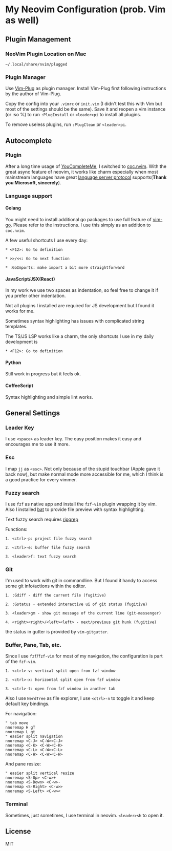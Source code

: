 # My Neovim Configuration (prob. Vim as well)

## Plugin Management

### NeoVim Plugin Location on Mac

`~/.local/share/nvim/plugged`

### Plugin Manager

Use [Vim-Plug](https://github.com/junegunn/vim-plug) as plugin manager. Install Vim-Plug first following instructions by the author of Vim-Plug.

Copy the config into your `.vimrc` or `init.vim` (I didn't test this with Vim but most of the settings should be the same). Save it and reopen a vim instance (or :so %) to run `:PlugInstall` or `<leader>pi` to install all plugins.

To remove useless plugins, run `:PlugClean` pr `<leader>pi`.

## Autocomplete

### Plugin

After a long time usage of [YouCompleteMe](https://github.com/Valloric/YouCompleteMe), I switched to [coc.nvim](https://github.com/neoclide/coc.nvim). With the great async feature of neovim, it works like charm especially when most mainstream languages have great [language server protocol](https://microsoft.github.io/language-server-protocol/) supports(__Thank you Microsoft, sincerely__).

### Language support 

#### Golang 

You might need to install additional go packages to use full feature of [vim-go](https://github.com/fatih/vim-go). Please refer to the instructions. I use this simply as an addition to `coc.nvim`.

A few useful shortcuts I use every day:

```
* <F12>: Go to definition

* >>/<<: Go to next function

* :GoImports: make import a bit more straightforward
```

#### JavaScript/JSX(React)

In my work we use two spaces as indentation, so feel free to change it if you prefer other indentation.

Not all plugins I installed are required for JS development but I found it works for me.

Sometimes syntax highlighting has issues with complicated string templates.

The TS/JS LSP works like a charm, the only shortcuts I use in my daily development is
```
* <F12>: Go to definition
```

#### Python

Still work in progress but it feels ok.

#### CoffeeScript

Syntax highlighting and simple lint works.

## General Settings

### Leader Key

I use `<space>` as leader key. The easy position makes it easy and encourages me to use it more.

### Esc

I map `jj` as `<esc>`. Not only because of the stupid touchbar (Apple gave it back now), but make normal mode more accessible for me, which I think is a good practice for every vimmer.

### Fuzzy search

I use `fzf` as native app and install the `fzf-vim` plugin wrapping it by vim. Also I installed [bat](https://github.com/sharkdp/bat) to provide file preview with syntax highlighting.

Text fuzzy search requires [ripgrep](https://github.com/BurntSushi/ripgrep)

Functions:

```
1. <ctrl>-p: project file fuzzy search

2. <ctrl>-e: buffer file fuzzy search

3. <leader>f: text fuzzy search 
```

### Git

I'm used to work with git in commandline. But I found it handy to access some git info/actions within the editor.

```
1. :Gdiff - diff the current file (fugitive)

2. :Gstatus - extended interactive ui of git status (fugitive)

3. <leader>gm - show git message of the current line (git-messenger)

4. <right><right>/<left><left> - next/previous git hunk (fugitive)
```

the status in gutter is provided by `vim-gitgutter`.

### Buffer, Pane, Tab, etc.

Since I use `fzf`/`fzf-vim` for most of my navigation, the configuration is part of the `fzf-vim`.

```
1. <ctrl>-v: vertical split open from fzf window

2. <ctrl>-x: horizontal split open from fzf window

3. <ctrl>-t: open from fzf window in another tab
```

Also I use `NerdTree` as file explorer, I use `<ctrl>-n` to toggle it and keep default key bindings.

For navigation:

```
" tab move
nnoremap H gT
nnoremap L gt
" easier split navigation
nnoremap <C-J> <C-W><C-J>
nnoremap <C-K> <C-W><C-K>
nnoremap <C-L> <C-W><C-L>
nnoremap <C-H> <C-W><C-H>
```

And pane resize:
```
" easier split vertical resize
nnoremap <S-Up> <C-w>+
nnoremap <S-Down> <C-w>-
nnoremap <S-Right> <C-w>>
nnoremap <S-Left> <C-w><
```

### Terminal

Sometimes, just sometimes, I use terminal in neovim. `<leader>sh` to open it.

## License
MIT
